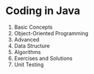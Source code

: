 # Coding in Java

1. Basic Concepts
2. Object-Oriented Programming
3. Advanced
4. Data Structure
5. Algorithms
6. Exercises and Solutions
7. Unit Testing